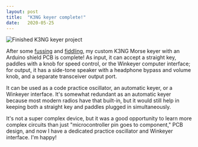 ```yaml
---
layout: post
title:  "K3NG keyer complete!"
date:   2020-05-25
---
```

![Finished K3NG keyer project](https://1.bp.blogspot.com/-fzorERod85Q/XtZqNLRbd4I/AAAAAAABvlU/mm7tlJkDliIF2wb6FU9KzuTroprkHvkngCLcBGAsYHQ/s320/IMG_20200525_235320.jpg)

After some [fussing](https://k0swe.radio/2020/05/02/pcb-design.html) and
[fiddling](https://k0swe.radio/2020/05/19/pcb-troubleshooting.html), my custom K3NG Morse keyer with
an Arduino shield PCB is complete! As input, it can accept a straight key, paddles with a knob for
speed control, or the Winkeyer computer interface; for output, it has a side-tone speaker with a
headphone bypass and volume knob, and a separate transceiver output port.

It can be used as a code practice oscillator, an automatic keyer, or a Winkeyer interface. It's
somewhat redundant as an automatic keyer because most modern radios have that built-in, but it would
still help in keeping both a straight key and paddles plugged in simultaneously.

It's not a super complex device, but it was a good opportunity to learn more complex circuits than
just "microcontroller pin goes to component," PCB design, and now I have a dedicated practice
oscillator and Winkeyer interface. I'm happy!
